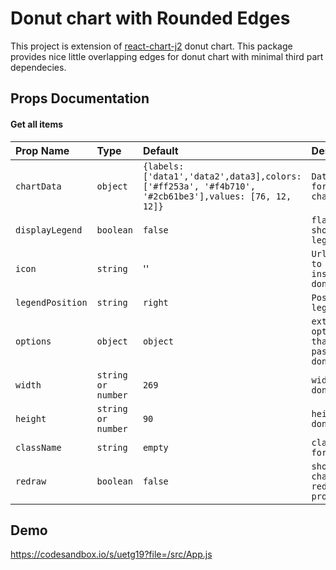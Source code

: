
# Donut chart with Rounded Edges

This project is extension of  [react-chart-j2](https://www.npmjs.com/package/react-chartjs-2) donut chart. This package provides nice little overlapping edges for donut chart with minimal third part dependecies.


## Props Documentation

#### Get all items



| Prop Name | Type     | Default                | Description                |
| :-------- | :------- | :------------------------- | :-------------------------
| `chartData` | `object` | `{labels: ['data1','data2',data3],colors: ['#ff253a', '#f4b710', '#2cb61be3'],values: [76, 12, 12]}`|`Datasource for donut chart`| 
|`displayLegend`|`boolean`| `false`| `flag to show/hide legends`
|`icon`|`string`|''|`Url of icon to show inside donut`
|`legendPosition`|`string`|`right`|`Position of legends`
|`options`|`object`|`object`|`extra options that can be passed to donut chart`
|`width`|`string or number` | `269`| `width of donut chart`
|`height`|`string or number`|`90`|`height of donut chart`
|`className`|`string`|`empty`|`className for donut`
|`redraw`|`boolean`|`false`|`should chart redraw on prop change`



## Demo

https://codesandbox.io/s/uetg19?file=/src/App.js
